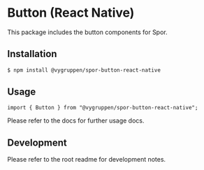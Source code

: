 # Button (React Native)

This package includes the button components for Spor.

## Installation

```bash
$ npm install @vygruppen/spor-button-react-native
```

## Usage

```tsx
import { Button } from "@vygruppen/spor-button-react-native";
```

Please refer to the docs for further usage docs.

## Development

Please refer to the root readme for development notes.
